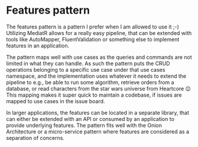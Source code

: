 # Features pattern

The features pattern is a pattern I prefer when I am allowed to use it ;-) Utilizing MediatR allows for a really easy pipeline, that can be extended with tools like AutoMapper, FluentValidation or something else to implement features in an application.

The pattern maps well with use cases as the queries and commands are not limited in what they can handle. As such the
pattern puts the CRUD operations belonging to a specific use case under that use cases namespace, and the implementation
uses whatever it needs to extend the pipeline to e.g., be able to run some algorithm, retrieve orders from a database,
or read characters from the star wars universe from Heartcore 😉 This mapping makes it super quick to maintain a
codebase, if issues are mapped to use cases in the issue board.

In larger applications, the features can be located in a separate library, that can either be extended with an API or consumed by an application to provide underlying features. The pattern fits well with the Onion Architecture or a micro-service pattern where features are considered as a separation of concerns.
